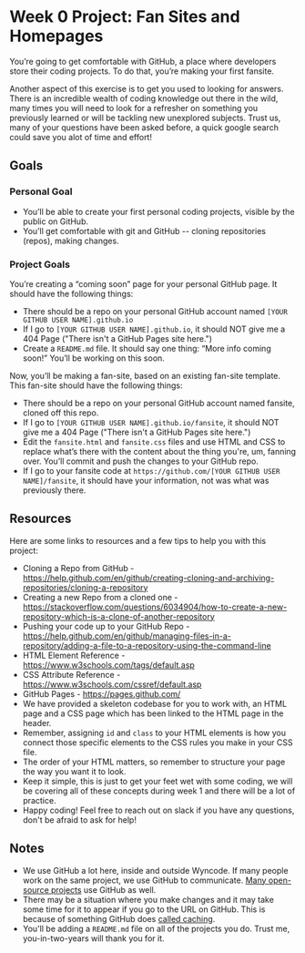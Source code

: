 # Week 0 Project: Fan Sites and Homepages
You’re going to get comfortable with GitHub, a place where developers store their coding projects. To do that, you’re making your first fansite.

Another aspect of this exercise is to get you used to looking for answers. There is an incredible wealth of coding knowledge out there in the wild, many times you will need to look for a refresher on something you previously learned or will be tackling new unexplored subjects. Trust us, many of your questions have been asked before, a quick google search could save you alot of time and effort!

## Goals
### Personal Goal

- You’ll be able to create your first personal coding projects, visible by the public on GitHub.
- You’ll get comfortable with git and GitHub -- cloning repositories (repos), making changes.

### Project Goals
You’re creating a “coming soon” page for your personal GitHub page. It should have the following things:
- There should be a repo on your personal GitHub account named `[YOUR GITHUB USER NAME].github.io`
- If I go to `[YOUR GITHUB USER NAME].github.io`, it should NOT give me a 404 Page ("There isn't a GitHub Pages site here.")
- Create a `README.md` file. It should say one thing: “More info coming soon!” You’ll be working on this soon. 

Now, you’ll be making a fan-site, based on an existing fan-site template. This fan-site should have the following things:
- There should be a repo on your personal GitHub account named fansite, cloned off this repo.
- If I go to `[YOUR GITHUB USER NAME].github.io/fansite`, it should NOT give me a 404 Page ("There isn't a GitHub Pages site here.")
- Edit the `fansite.html` and `fansite.css` files and use HTML and CSS to replace what’s there with the content about the thing you're, um, fanning over. You’ll commit and push the changes to your GitHub repo.
- If I go to your fansite code at `https://github.com/[YOUR GITHUB USER NAME]/fansite`, it should have your information, not was what was previously there.

## Resources
Here are some links to resources and a few tips to help you with this project:
- Cloning a Repo from GitHub - https://help.github.com/en/github/creating-cloning-and-archiving-repositories/cloning-a-repository
- Creating a new Repo from a cloned one - https://stackoverflow.com/questions/6034904/how-to-create-a-new-repository-which-is-a-clone-of-another-repository
- Pushing your code up to your GitHub Repo - https://help.github.com/en/github/managing-files-in-a-repository/adding-a-file-to-a-repository-using-the-command-line
- HTML Element Reference - https://www.w3schools.com/tags/default.asp
- CSS Attribute Reference - https://www.w3schools.com/cssref/default.asp
- GitHub Pages - https://pages.github.com/ 
- We have provided a skeleton codebase for you to work with, an HTML page and a CSS page which has been linked to the HTML page in the header.
- Remember, assigning `id` and `class` to your HTML elements is how you connect those specific elements to the CSS rules you make in your CSS file.
- The order of your HTML matters, so remember to structure your page the way you want it to look.
- Keep it simple, this is just to get your feet wet with some coding, we will be covering all of these concepts during week 1 and there will be a lot of practice.
- Happy coding! Feel free to reach out on slack if you have any questions, don't be afraid to ask for help!

## Notes
- We use GitHub a lot here, inside and outside Wyncode. If many people work on the same project, we use GitHub to communicate. [Many open-source projects](https://github.com/open-source) use GitHub as well. 
- There may be a situation where you make changes and it may take some time for it to appear if you go to the URL on GitHub. This is because of something GitHub does [called caching](https://www.dynadot.com/community/help/question/what-is-cached-website).
- You'll be adding a `README.md` file on all of the projects you do. Trust me, you-in-two-years will thank you for it.
